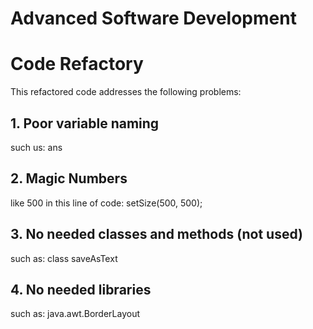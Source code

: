 # Advanced Software Development
# Code Refactory

This refactored code addresses the following problems:

## 1. Poor variable naming
such us: ans
## 2. Magic Numbers
like 500 in this line of code: setSize(500, 500);
## 3. No needed classes and methods (not used)
such as: class saveAsText
## 4. No needed libraries
such as: java.awt.BorderLayout

